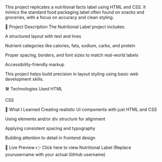 This project replicates a nutritional facts label using HTML and CSS. It mimics the standard food packaging label often found on snacks and groceries, with a focus on accuracy and clean styling.

📄 Project Description
The Nutritional Label project includes:

A structured layout with text and lines

Nutrient categories like calories, fats, sodium, carbs, and protein

Proper spacing, borders, and font sizes to match real-world labels

Accessibility-friendly markup

This project helps build precision in layout styling using basic web development skills.

🛠️ Technologies Used
HTML

CSS

🌱 What I Learned
Creating realistic UI components with just HTML and CSS

Using <table> elements and/or div structure for alignment

Applying consistent spacing and typography

Building attention to detail in frontend design

🚀 Live Preview
👉 Click here to view Nutritional Label
(Replace yourusername with your actual GitHub username)
